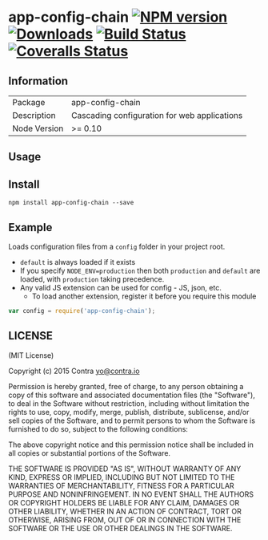 # app-config-chain [![NPM version][npm-image]][npm-url] [![Downloads][downloads-image]][npm-url] [![Build Status][travis-image]][travis-url] [![Coveralls Status][coveralls-image]][coveralls-url]


## Information

<table>
<tr>
<td>Package</td>
<td>app-config-chain</td>
</tr>
<tr>
<td>Description</td>
<td>Cascading configuration for web applications</td>
</tr>
<tr>
<td>Node Version</td>
<td>>= 0.10</td>
</tr>
</table>

## Usage

## Install

```
npm install app-config-chain --save
```

## Example

Loads configuration files from a `config` folder in your project root.

- `default` is always loaded if it exists
- If you specify `NODE_ENV=production` then both `production` and `default` are loaded, with `production` taking precedence.
- Any valid JS extension can be used for config - JS, json, etc.
  - To load another extension, register it before you require this module

```js
var config = require('app-config-chain');
```

## LICENSE

(MIT License)

Copyright (c) 2015 Contra <yo@contra.io>

Permission is hereby granted, free of charge, to any person obtaining
a copy of this software and associated documentation files (the
"Software"), to deal in the Software without restriction, including
without limitation the rights to use, copy, modify, merge, publish,
distribute, sublicense, and/or sell copies of the Software, and to
permit persons to whom the Software is furnished to do so, subject to
the following conditions:

The above copyright notice and this permission notice shall be
included in all copies or substantial portions of the Software.

THE SOFTWARE IS PROVIDED "AS IS", WITHOUT WARRANTY OF ANY KIND,
EXPRESS OR IMPLIED, INCLUDING BUT NOT LIMITED TO THE WARRANTIES OF
MERCHANTABILITY, FITNESS FOR A PARTICULAR PURPOSE AND
NONINFRINGEMENT. IN NO EVENT SHALL THE AUTHORS OR COPYRIGHT HOLDERS BE
LIABLE FOR ANY CLAIM, DAMAGES OR OTHER LIABILITY, WHETHER IN AN ACTION
OF CONTRACT, TORT OR OTHERWISE, ARISING FROM, OUT OF OR IN CONNECTION
WITH THE SOFTWARE OR THE USE OR OTHER DEALINGS IN THE SOFTWARE.

[gittip-url]: https://www.gittip.com/contra/
[gittip-image]: http://img.shields.io/gittip/contra.svg

[downloads-image]: http://img.shields.io/npm/dm/app-config-chain.svg
[npm-url]: https://npmjs.org/package/app-config-chain
[npm-image]: http://img.shields.io/npm/v/app-config-chain.svg

[travis-url]: https://travis-ci.org/contra/app-config-chain
[travis-image]: https://travis-ci.org/contra/app-config-chain.png?branch=master

[coveralls-url]: https://coveralls.io/r/contra/app-config-chain
[coveralls-image]: https://coveralls.io/repos/contra/app-config-chain/badge.png

[depstat-url]: https://david-dm.org/contra/app-config-chain
[depstat-image]: https://david-dm.org/contra/app-config-chain.png

[david-url]: https://david-dm.org/contra/app-config-chain
[david-image]: https://david-dm.org/contra/app-config-chain.png?theme=shields.io
